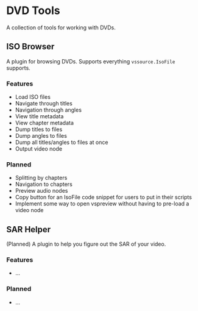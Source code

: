 # DVD Tools

A collection of tools for working with DVDs.

## ISO Browser

A plugin for browsing DVDs.
Supports everything `vssource.IsoFile` supports.

### Features

- Load ISO files
- Navigate through titles
- Navigation through angles
- View title metadata
- View chapter metadata
- Dump titles to files
- Dump angles to files
- Dump all titles/angles to files at once
- Output video node

### Planned

- Splitting by chapters
- Navigation to chapters
- Preview audio nodes
- Copy button for an IsoFile code snippet for users to put in their scripts
- Implement some way to open vspreview without having to pre-load a video node

## SAR Helper

(Planned)
A plugin to help you figure out the SAR of your video.

### Features

- ...

### Planned

- ...
